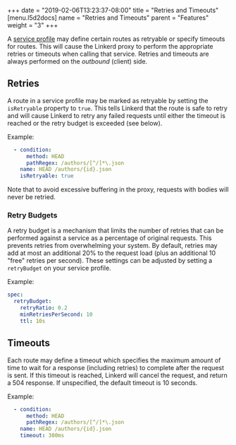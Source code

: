 +++
date = "2019-02-06T13:23:37-08:00"
title = "Retries and Timeouts"
[menu.l5d2docs]
  name = "Retries and Timeouts"
  parent = "Features"
  weight = "3"
+++

A [service profile](/2/features/service-profiles) may define certain routes as
retryable or specify timeouts for routes.  This will cause the Linkerd proxy to
perform the appropriate retries or timeouts when calling that service.  Retries
and timeouts are always performed on the *outbound* (client) side.

## Retries

A route in a service profile may be marked as retryable by setting the
`isRetryable` property to `true`.  This tells Linkerd that the route is safe to
retry and will cause Linkerd to retry any failed requests until either the
timeout is reached or the retry budget is exceeded (see below).

Example:

```yaml
  - condition:
      method: HEAD
      pathRegex: /authors/[^/]*\.json
    name: HEAD /authors/{id}.json
    isRetryable: true
```

Note that to avoid excessive buffering in the proxy, requests with bodies will
never be retried.

### Retry Budgets

A retry budget is a mechanism that limits the number of retries that can be
performed against a service as a percentage of original requests.  This
prevents retries from overwhelming your system.  By default, retries may add  at
most an additional 20% to the request load (plus an additional 10 "free"
retries per second).  These settings can be adjusted by setting a `retryBudget`
on your service profile.

Example:

```yaml
spec:
  retryBudget:
    retryRatio: 0.2
    minRetriesPerSecond: 10
    ttl: 10s
```

## Timeouts

Each route may define a timeout which specifies the maximum amount of time to
wait for a response (including retries) to complete after the request is sent.
If this timeout is reached, Linkerd will cancel the request, and return a 504
response.  If unspecified, the default timeout is 10 seconds.

Example:

```yaml
  - condition:
      method: HEAD
      pathRegex: /authors/[^/]*\.json
    name: HEAD /authors/{id}.json
    timeout: 300ms
```
